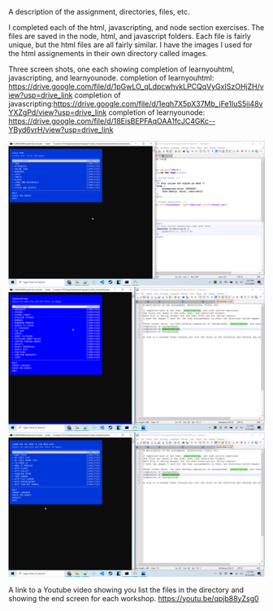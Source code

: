 A description of the assignment, directories, files, etc.

I completed each of the html, javascripting, and node section exercises.
The files are saved in the node, html, and javascript folders.
Each file is fairly unique, but the html files are all fairly similar.
I have the images I used for the html assignements in their own directory called images.

Three screen shots, one each showing completion of learnyouhtml, javascripting, and learnyounode.
completion of learnyouhtml: https://drive.google.com/file/d/1pGwLO_qLdpcwhvkLPCQqVyGxISzOHjZH/view?usp=drive_link
completion of javascripting:https://drive.google.com/file/d/1eqh7X5pX37Mb_jFe1IuS5ii48vYXZgPd/view?usp=drive_link
completion of learnyounode: https://drive.google.com/file/d/18EisBEPFAqOAA1fcJC4GKc--YByd6vrH/view?usp=drive_link

<img src="html/HTML_Done.png" width="700">
<img src="javascript/JS_Done.png" width="700">
<img src="node/Node_Done.png" width="700">

A link to a Youtube video showing you list the files in the directory and showing the end screen for each workshop.
https://youtu.be/qpjb88yZsg0